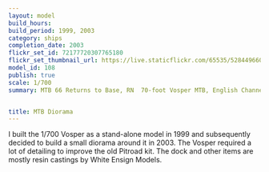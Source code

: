 ```yaml
---
layout: model
build_hours: 
build_period: 1999, 2003
category: ships
completion_date: 2003
flickr_set_id: 72177720307765180
flickr_set_thumbnail_url: https://live.staticflickr.com/65535/52844966005_f8df3436e3_m.jpg
model_id: 108
publish: true
scale: 1/700
summary: MTB 66 Returns to Base, RN  70-foot Vosper MTB, English Channel, Summer 1942  


title: MTB Diorama
---
```


I built the 1/700 Vosper as a stand-alone model in 1999 and subsequently decided to build a small diorama around it in 2003. The Vosper required a lot of detailing to improve the old Pitroad kit. The dock and other items are mostly resin castings by White Ensign Models.
